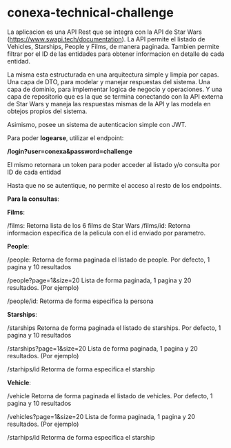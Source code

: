 # conexa-technical-challenge

La aplicacion es una API Rest que se integra con la API de Star Wars (https://www.swapi.tech/documentation). La API permite el listado de Vehicles, Starships, People y Films, de manera paginada. Tambien permite filtrar por el ID de las entidades para obtener informacion en detalle de cada entidad.

La misma esta estructurada en una arquitectura simple y limpia por capas. Una capa de DTO, para modelar y manejar respuestas del sistema. Una capa de dominio, para implementar logica de negocio y operaciones. Y una capa de repositorio que es la que se termina conectando con la API externa de Star Wars y maneja las respuestas mismas de la API y las modela en obtejos propios del sistema.

Asimismo, posee un sistema de autenticacion simple con JWT.

Para poder **logearse**, utilizar el endpoint: 

**/login?user=conexa&password=challenge**

El mismo retornara un token para poder acceder al listado y/o consulta por ID de cada entidad

Hasta que no se autentique, no permite el acceso al resto de los endpoints.

**Para la consultas**: 

**Films**:

/films: Retorna lista de los 6 films de Star Wars
/films/id: Retorna informacion especifica de la pelicula con el id enviado por parametro. 


**People**: 

/people: Retorna de forma paginada el listado de people. Por defecto, 1 pagina y 10 resultados

/people?page=1&size=20 Lista de forma paginada, 1 pagina y 20 resultados. (Por ejemplo)

/people/id: Retorma de forma especifica la persona

**Starships**: 

/starships    Retorna de forma paginada el listado de starships. Por defecto, 1 pagina y 10 resultados

/starships?page=1&size=20 Lista de forma paginada, 1 pagina y 20 resultados. (Por ejemplo)

/starhips/id Retorma de forma especifica el starship

**Vehicle**: 

/vehicle Retorna de forma paginada el listado de vehicles. Por defecto, 1 pagina y 10 resultados

/vehicles?page=1&size=20 Lista de forma paginada, 1 pagina y 20 resultados. (Por ejemplo)

/starhips/id Retorma de forma especifica el starship

